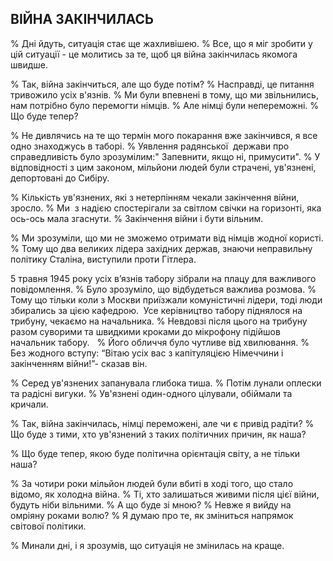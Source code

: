 ## ВІЙНА ЗАКІНЧИЛАСЬ

% Дні йдуть, ситуація стає ще жахливішею.
% Все, що я міг зробити у цій ситуації - це молитись за те, щоб ця війна закінчилась якомога швидше.

% Так, війна закінчиться, але що буде потім?
% Насправді, це питання тривожило усіх в'язнів.
% Ми були впевнені в тому, що ми звільнились, нам потрібно було перемогти німців.
% Але німці були непереможні.
% Що буде тепер?

% Не дивлячись на те що термін мого покарання вже закінчився, я все одно знаходжусь в таборі.
% Уявлення радянської  держави про справедливість було зрозумілим:" Запевнити, якщо ні, примусити".
% У відповідності з цим законом, мільйони людей були страчені, ув'язнені, депортовані до Сибіру.

% Кількість ув'язнених, які з нетерпінням чекали закінчення війни, зросло.
% Ми  з надією спостерігали за світлом свічки на горизонті, яка ось-ось мала згаснути.
% Закінчення війни і бути вільним.

% Ми зрозуміли, що ми не зможемо отримати від німців жодної користі.
% Тому що два великих лідера західних держав, знаючи неправильну політику Сталіна, виступили проти Гітлера.

5 травня 1945 року усіх в’язнів табору зібрали на плацу для важливого повідомлення.
% Було зрозуміло, що відбудеться важлива розмова.
% Тому що тільки коли з Москви приїзжали комуністичні лідери, тоді люди збирались за цією кафедрою.
 Усе керівництво табору піднялося на трибуну, чекаємо на начальника.
% Невдовзі після цього на трибуну разом суворими та швидкими кроками до мікрофону підійшов начальник табору.  
% Його обличчя було чутливе від хвилювання.
% Без жодного вступу: “Вітаю усіх вас з капітуляцією Німеччини і закінченням війни!”- сказав він.

% Серед ув'язнених запанувала глибока тиша.
% Потім лунали оплески та радісні вигуки.
% Ув'язнені один-одного цілували, обіймали та кричали.

% Так, війна закінчилась, німці переможені, але чи є привід радіти?
% Що буде з тими, хто ув'язнений з таких політичних причин, як наша?

% Що буде тепер, якою буде політична орієнтація світу, а не тільки наша?

% За чотири роки мільйон людей були вбиті в ході того, що стало відомо, як холодна війна.
% Ті, хто залишаться живими після цієї війни, будуть ніби вільними.
% А що буде зі мною?
% Невже я вийду на омріяну роками волю?
% Я думаю про те, як зміниться напрямок світової політики.

% Минали дні, і я зрозумів, що ситуація не змінилась на краще.
